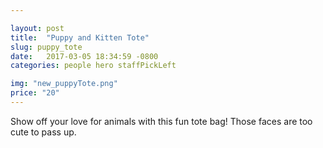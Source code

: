 ```yaml
---

layout: post
title:  "Puppy and Kitten Tote"
slug: puppy_tote
date:   2017-03-05 18:34:59 -0800
categories: people hero staffPickLeft

img: "new_puppyTote.png"
price: "20"
---
```

Show off your love for animals with this fun tote bag! Those faces are too cute to pass up. 
